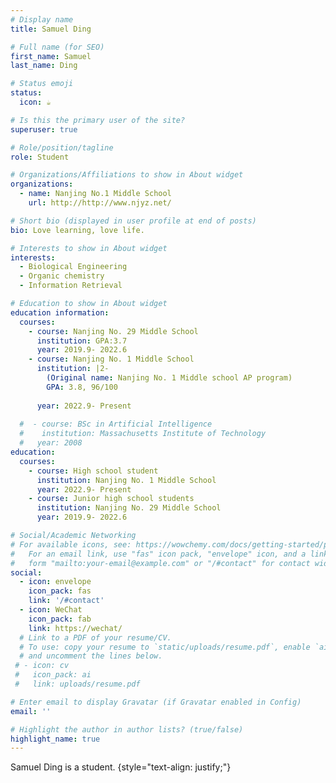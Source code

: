 ```yaml
---
# Display name
title: Samuel Ding

# Full name (for SEO)
first_name: Samuel 
last_name: Ding

# Status emoji
status:
  icon: ☕️

# Is this the primary user of the site?
superuser: true

# Role/position/tagline
role: Student

# Organizations/Affiliations to show in About widget
organizations:
  - name: Nanjing No.1 Middle School
    url: http://http://www.njyz.net/

# Short bio (displayed in user profile at end of posts)
bio: Love learning, love life.

# Interests to show in About widget
interests:
  - Biological Engineering
  - Organic chemistry
  - Information Retrieval

# Education to show in About widget
education information:
  courses:
    - course: Nanjing No. 29 Middle School
      institution: GPA:3.7
      year: 2019.9- 2022.6  
    - course: Nanjing No. 1 Middle School
      institution: |2-
        (Original name: Nanjing No. 1 Middle school AP program)
        GPA: 3.8, 96/100
      
      year: 2022.9- Present
  
  #  - course: BSc in Artificial Intelligence
  #    institution: Massachusetts Institute of Technology
  #   year: 2008
education:
  courses:
    - course: High school student
      institution: Nanjing No. 1 Middle School
      year: 2022.9- Present
    - course: Junior high school students
      institution: Nanjing No. 29 Middle School
      year: 2019.9- 2022.6

# Social/Academic Networking
# For available icons, see: https://wowchemy.com/docs/getting-started/page-builder/#icons
#   For an email link, use "fas" icon pack, "envelope" icon, and a link in the
#   form "mailto:your-email@example.com" or "/#contact" for contact widget.
social:
  - icon: envelope
    icon_pack: fas
    link: '/#contact'
  - icon: WeChat
    icon_pack: fab
    link: https://wechat/
  # Link to a PDF of your resume/CV.
  # To use: copy your resume to `static/uploads/resume.pdf`, enable `ai` icons in `params.yaml`,
  # and uncomment the lines below.
 # - icon: cv
 #   icon_pack: ai
 #   link: uploads/resume.pdf

# Enter email to display Gravatar (if Gravatar enabled in Config)
email: ''

# Highlight the author in author lists? (true/false)
highlight_name: true
---
```


Samuel Ding is a student.
{style="text-align: justify;"}
